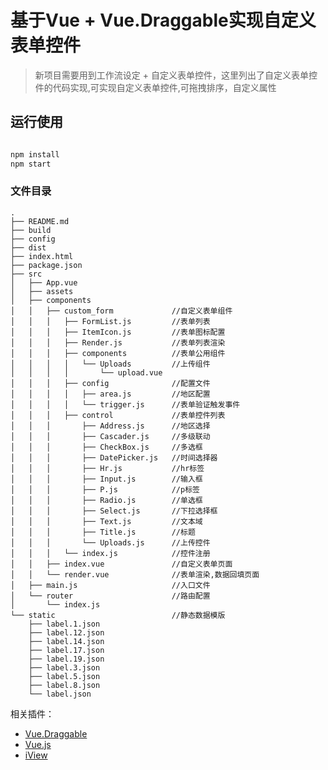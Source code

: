 # 基于Vue + Vue.Draggable实现自定义表单控件

> 新项目需要用到工作流设定 + 自定义表单控件，这里列出了自定义表单控件的代码实现,可实现自定义表单控件,可拖拽排序，自定义属性


## 运行使用

``` bash

npm install
npm start

```

### 文件目录

```
.
├── README.md
├── build
├── config
├── dist
├── index.html
├── package.json
├── src
│   ├── App.vue
│   ├── assets
│   ├── components
│   │   ├── custom_form             //自定义表单组件
│   │   │   ├── FormList.js         //表单列表    
│   │   │   ├── ItemIcon.js         //表单图标配置
│   │   │   ├── Render.js           //表单列表渲染
│   │   │   ├── components          //表单公用组件
│   │   │   │   └── Uploads         //上传组件
│   │   │   │       └── upload.vue
│   │   │   ├── config              //配置文件
│   │   │   │   ├── area.js         //地区配置
│   │   │   │   └── trigger.js      //表单验证触发事件
│   │   │   ├── control             //表单控件列表
│   │   │       ├── Address.js      //地区选择
│   │   │       ├── Cascader.js     //多级联动
│   │   │       ├── CheckBox.js     //多选框
│   │   │       ├── DatePicker.js   //时间选择器
│   │   │       ├── Hr.js           //hr标签
│   │   │       ├── Input.js        //输入框
│   │   │       ├── P.js            //p标签
│   │   │       ├── Radio.js        //单选框
│   │   │       ├── Select.js       //下拉选择框
│   │   │       ├── Text.js         //文本域
│   │   │       ├── Title.js        //标题
│   │   │       └── Uploads.js      //上传控件
│   │   │   └── index.js            //控件注册
│   │   ├── index.vue               //自定义表单页面
│   │   └── render.vue              //表单渲染,数据回填页面
│   ├── main.js                     //入口文件
│   └── router                      //路由配置
│       └── index.js
└── static                          //静态数据模版
    ├── label.1.json
    ├── label.12.json
    ├── label.14.json
    ├── label.17.json
    ├── label.19.json
    ├── label.3.json
    ├── label.5.json
    ├── label.8.json
    └── label.json
```

相关插件：
- [Vue.Draggable](https://github.com/SortableJS/Vue.Draggable)
- [Vue.js](https://vuejs.org/)
- [iView](https://www.iviewui.com/docs/guide/install)
